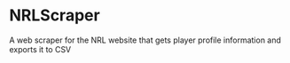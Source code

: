 # NRLScraper
A web scraper for the NRL website that gets player profile information and exports it to CSV
